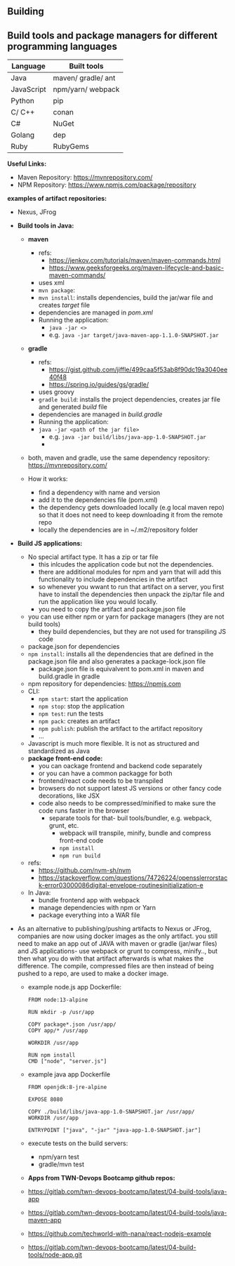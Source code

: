 ## Building

__Build tools and package managers for different programming languages__
-
| Language  | Built tools            |
|-----------|------------------------|
| Java      | maven/ gradle/ ant     |
| JavaScript| npm/yarn/ webpack      |
| Python    | pip                    |
| C/ C++    | conan                  |
| C#        | NuGet                  |
| Golang    | dep                    |
| Ruby      | RubyGems               |    

__Useful Links:__
- Maven Repository: https://mvnrepository.com/
- NPM Repository: https://www.npmjs.com/package/repository

__examples of artifact repositories:__
  - Nexus, JFrog
  
- __Build tools in Java:__
  - __maven__
    - refs:
      - https://jenkov.com/tutorials/maven/maven-commands.html
      - https://www.geeksforgeeks.org/maven-lifecycle-and-basic-maven-commands/
    - uses xml
    - `mvn package`:
    - `mvn install`: installs dependencies, build the jar/war file and creates *target* file
    - dependencies are managed in *pom.xml*
    - Running the application:
      - `java -jar <>`
      - e.g. `java -jar target/java-maven-app-1.1.0-SNAPSHOT.jar`
  - __gradle__ 
    - refs:
      - https://gist.github.com/jiffle/499caa5f53ab8f90dc19a3040ee40f48
      - https://spring.io/guides/gs/gradle/
    - uses groovy
    - `gradle build`: installs the project dependencies, creates jar file and generated *build* file
    - dependencies are managed in *build.gradle*
    - Running the application:
    - `java -jar <path of the jar file>`
      - e.g. `java -jar build/libs/java-app-1.0-SNAPSHOT.jar`
      - 
  - both, maven and gradle, use the same dependency repository: https://mvnrepository.com/
  
  - How it works:
    - find a dependency with name and version
    - add it to the dependencies file (pom.xml)
    - the dependency gets downloaded locally (e.g local maven repo) so that it does not need to keep downloading it from the remote repo
    - locally the dependencies are in ~/.m2/repository folder
- __Build JS applications:__
  - No special artifact type. It has a zip or tar file
    - this inlcudes the application code but not the dependencies.
    - there are additional modules for npm and yarn that will add this functionality to include dependencies in the artifact
    - so whenever you wwant to run that artifact on a server, you first have to install the dependencies then unpack the zip/tar file and run the application like you would locally.
    - you need to copy the artifact and package.json file
  - you can use either npm or yarn for package managers (they are not build tools)
    - they build dependencies, but they are not used for transpiling JS code
  - package.json for dependencies
  - `npm install`: installs all the dependencies that are defined in the package.json file and also generates a package-lock.json file
    - package.json file is equivalvent to pom.xml in maven and build.gradle in gradle
  - npm repository for dependencies: https://npmjs.com
  - CLI:
    - `npm start`: start the application
    - `npm stop`: stop the application
    - `npm test`: run the tests
    - `npm pack`: creates an artifact
    - `npm publish`: publish the artifact to the artifact repository
    - ...
  - Javascript is much more flexible. It is not as structured and standardized as Java
  - __package front-end code:__
    - you can oackage frontend and backend code separately
    - or you can have a common packagge for both
    - frontend/react code needs to be transpiled
    - browsers do not support latest JS versions or other fancy code decorations, like JSX
    - code also needs to be compressed/minified to make sure the code runs faster in the browser
      - separate tools for that- buil tools/bundler, e.g. webpack, grunt, etc.
        - webpack will transpile, minify, bundle and compress front-end code
        - `npm install` 
        - `npm run build`
  - refs:
    - https://github.com/nvm-sh/nvm
    - https://stackoverflow.com/questions/74726224/opensslerrorstack-error03000086digital-envelope-routinesinitialization-e
  - In Java:
    - bundle frontend app with webpack
    - manage dependencies with npm or Yarn
    - package everything into a WAR file
- As an alternative to publishing/pushing artifacts to Nexus or JFrog, companies are now using docker images as the only artifact. you still need to make an app out of JAVA with maven or gradle (jar/war files) and JS applications- use webpack or grunt to compress, minify.., but then what you do with that artifact afterwards is what makes the difference. The compile, compressed files are then instead of being pushed to a repo, are used to make a docker image.
  - example node.js app Dockerfile:
    ```
    FROM node:13-alpine

    RUN mkdir -p /usr/app

    COPY package*.json /usr/app/
    COPY app/* /usr/app

    WORKDIR /usr/app

    RUN npm install
    CMD ["node", "server.js"]
    ```
  - example java app Dockerfile
    ```
    FROM openjdk:8-jre-alpine

    EXPOSE 8080

    COPY ./build/libs/java-app-1.0-SNAPSHOT.jar /usr/app/
    WORKDIR /usr/app

    ENTRYPOINT ["java", "-jar" "java-app-1.0-SNAPSHOT.jar"]
    ```
  - execute tests on the build servers:
    - npm/yarn test
    - gradle/mvn test
  
  - __Apps from TWN-Devops Bootcamp github repos:__
  - https://gitlab.com/twn-devops-bootcamp/latest/04-build-tools/java-app
  - https://gitlab.com/twn-devops-bootcamp/latest/04-build-tools/java-maven-app
  - https://github.com/techworld-with-nana/react-nodejs-example
  - https://gitlab.com/twn-devops-bootcamp/latest/04-build-tools/node-app.git